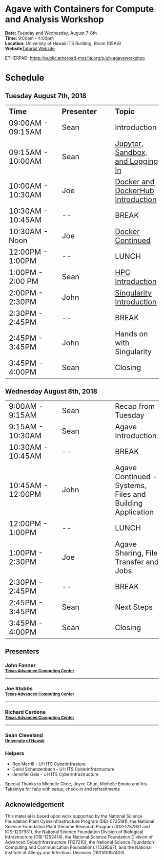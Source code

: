 
# Agave with Containers for Compute and Analysis Workshop

**Date:** Tuesday and Wednesday, August 7-8th  
**Time:** 9:00am - 4:00pm  
**Location:** University of Hawaii ITS Building, Room 105A/B  
**Website**[Tutorial Website]()  

ETHERPAD:
<a href="https://public.etherpad-mozilla.org/p/uh-agaveworkshop">https://public.etherpad-mozilla.org/p/uh-agaveworkshop</a>

# Schedule

## Tuesday August 7th, 2018
<table class="tg" style="width: 100%">
  <tr>
    <th class="tg-yw4l" style="min-width: 150px; font-size: 1.5em; text-align:left; ">Time</th>
    <th class="tg-yw4l" style="min-width: 150px; font-size: 1.5em; text-align:left; ">Presenter</th>
    <th class="tg-yw4l" style="min-width: 150px; font-size: 1.5em; text-align:left; ">Topic</th>
  </tr>
  <tr>
    <td class="tg-yw4l" style="min-width: 150px; font-size: 1.5em; text-align:left; ">09:00AM - 09:15AM</td>
    <td class="tg-yw4l" style="min-width: 150px; font-size: 1.5em; text-align:left; ">Sean</td>
    <td class="tg-yw4l" style="min-width: 150px; font-size: 1.5em; text-align:left; ">Introduction</td>
  </tr>
  <tr>
    <td class="tg-yw4l" style="min-width: 150px; font-size: 1.5em; text-align:left; ">09:15AM - 10:00AM</td>
    <td class="tg-yw4l" style="min-width: 150px; font-size: 1.5em; text-align:left; ">Sean</td>
    <td class="tg-yw4l" style="min-width: 150px; font-size: 1.5em; text-align:left; "><a href="01-Introduction">Jupyter, Sandbox, and Logging In</a></td>
  </tr>
  <tr>
    <td class="tg-yw4l" style="min-width: 150px; font-size: 1.5em; text-align:left; ">10:00AM - 10:30AM</td>
    <td class="tg-yw4l" style="min-width: 150px; font-size: 1.5em; text-align:left; ">Joe</td>
    <td class="tg-yw4l" style="min-width: 150px; font-size: 1.5em; text-align:left; "><a href="docker/IntroToDocker">Docker and DockerHub Introduction</a></td>
  </tr>
      <tr>
    <td class="tg-yw4l" style="min-width: 150px; font-size: 1.5em; text-align:left; ">10:30AM - 10:45AM</td>
    <td class="tg-yw4l" style="min-width: 150px; font-size: 1.5em; text-align:left; ">--</td>
    <td class="tg-yw4l" style="min-width: 150px; font-size: 1.5em; text-align:left; ">BREAK</td>
  </tr>
   <tr>
    <td class="tg-yw4l" style="min-width: 150px; font-size: 1.5em; text-align:left; ">10:30AM - Noon</td>
    <td class="tg-yw4l" style="min-width: 150px; font-size: 1.5em; text-align:left; ">Joe</td>
    <td class="tg-yw4l" style="min-width: 150px; font-size: 1.5em; text-align:left; "><a href="docker/IntroToDocker">Docker Continued</a></td>
  </tr>
  <tr>
    <td class="tg-yw4l" style="min-width: 150px; font-size: 1.5em; text-align:left; ">12:00PM - 1:00PM</td>
    <td class="tg-yw4l" style="min-width: 150px; font-size: 1.5em; text-align:left; ">--</td>
    <td class="tg-yw4l" style="min-width: 150px; font-size: 1.5em; text-align:left; ">LUNCH</td>
  </tr>
  <tr>
    <td class="tg-yw4l" style="min-width: 150px; font-size: 1.5em; text-align:left; ">1:00PM - 2:00 PM</td>
    <td class="tg-yw4l" style="min-width: 150px; font-size: 1.5em; text-align:left; ">Sean</td>
    <td class="tg-yw4l" style="min-width: 150px; font-size: 1.5em; text-align:left; "><a href="https://drive.google.com/open?id=0B3P67DuP4kVrUVV3Y1U0eFRzU1k">HPC Introduction</a></td>
  </tr>
  <tr>
    <td class="tg-yw4l" style="min-width: 150px; font-size: 1.5em; text-align:left; ">2:00PM - 2:30PM</td>
    <td class="tg-yw4l" style="min-width: 150px; font-size: 1.5em; text-align:left; ">John</td>
    <td class="tg-yw4l" style="min-width: 150px; font-size: 1.5em; text-align:left; "><a href="singularity/sintro">Singularity Introduction</a></td>
  </tr>
  <tr>
    <td class="tg-yw4l" style="min-width: 150px; font-size: 1.5em; text-align:left; ">2:30PM - 2:45PM</td>
    <td class="tg-yw4l" style="min-width: 150px; font-size: 1.5em; text-align:left; ">--</td>
    <td class="tg-yw4l" style="min-width: 150px; font-size: 1.5em; text-align:left; ">BREAK</td>
  </tr>
  <tr>
    <td class="tg-yw4l" style="min-width: 150px; font-size: 1.5em; text-align:left; ">2:45PM - 3:45PM</td>
    <td class="tg-yw4l" style="min-width: 150px; font-size: 1.5em; text-align:left; ">John</td>
    <td class="tg-yw4l" style="min-width: 150px; font-size: 1.5em; text-align:left; ">Hands on with Singularity</td>
  </tr>
  <tr>
    <td class="tg-yw4l" style="min-width: 150px; font-size: 1.5em; text-align:left; ">3:45PM - 4:00PM</td>
    <td class="tg-yw4l" style="min-width: 150px; font-size: 1.5em; text-align:left; ">Sean</td>
    <td class="tg-yw4l" style="min-width: 150px; font-size: 1.5em; text-align:left; ">Closing</td>
  </tr>
  </table>

## Wednesday August 8th, 2018
  <table class="tg" style="width: 100%">
    <tr>
    <td class="tg-yw4l" style="min-width: 150px; font-size: 1.5em; text-align:left; ">9:00AM - 9:15AM</td>
    <td class="tg-yw4l" style="min-width: 150px; font-size: 1.5em; text-align:left; ">Sean</td>
    <td class="tg-yw4l" style="min-width: 150px; font-size: 1.5em; text-align:left; ">Recap from Tuesday</td>
  </tr>
  <tr>
    <td class="tg-yw4l" style="min-width: 150px; font-size: 1.5em; text-align:left; ">9:15AM - 10:30AM</td>
    <td class="tg-yw4l" style="min-width: 150px; font-size: 1.5em; text-align:left; ">Sean</td>
    <td class="tg-yw4l" style="min-width: 150px; font-size: 1.5em; text-align:left; ">Agave Introduction</td>
  </tr>
  <tr>
    <td class="tg-yw4l" style="min-width: 150px; font-size: 1.5em; text-align:left; ">10:30AM - 10:45AM</td>
    <td class="tg-yw4l" style="min-width: 150px; font-size: 1.5em; text-align:left; ">--</td>
    <td class="tg-yw4l" style="min-width: 150px; font-size: 1.5em; text-align:left; ">BREAK</td>
  </tr>
  <tr>
    <td class="tg-yw4l" style="min-width: 150px; font-size: 1.5em; text-align:left; ">10:45AM - 12:00PM</td>
    <td class="tg-yw4l" style="min-width: 150px; font-size: 1.5em; text-align:left; ">John</td>
    <td class="tg-yw4l" style="min-width: 150px; font-size: 1.5em; text-align:left; ">Agave Continued - Systems, Files and Building Application</td>
  </tr>
    <tr>
    <td class="tg-yw4l" style="min-width: 150px; font-size: 1.5em; text-align:left; ">12:00PM - 1:00PM</td>
    <td class="tg-yw4l" style="min-width: 150px; font-size: 1.5em; text-align:left; ">--</td>
    <td class="tg-yw4l" style="min-width: 150px; font-size: 1.5em; text-align:left; ">LUNCH</td>
  </tr>
    <tr>
    <td class="tg-yw4l" style="min-width: 150px; font-size: 1.5em; text-align:left; ">1:00PM - 2:30PM</td>
    <td class="tg-yw4l" style="min-width: 150px; font-size: 1.5em; text-align:left; ">Joe</td>
    <td class="tg-yw4l" style="min-width: 150px; font-size: 1.5em; text-align:left; ">Agave Sharing, File Transfer and Jobs</td>
  </tr>
  <tr>
    <td class="tg-yw4l" style="min-width: 150px; font-size: 1.5em; text-align:left; ">2:30PM - 2:45PM</td>
    <td class="tg-yw4l" style="min-width: 150px; font-size: 1.5em; text-align:left; ">--</td>
    <td class="tg-yw4l" style="min-width: 150px; font-size: 1.5em; text-align:left; ">BREAK</td>
  </tr>
    <tr>
    <td class="tg-yw4l" style="min-width: 150px; font-size: 1.5em; text-align:left; ">2:45PM - 3:45PM</td>
    <td class="tg-yw4l" style="min-width: 150px; font-size: 1.5em; text-align:left; ">Sean</td>
    <td class="tg-yw4l" style="min-width: 150px; font-size: 1.5em; text-align:left; ">Next Steps</td>
  </tr>
  <tr>
    <td class="tg-yw4l" style="min-width: 150px; font-size: 1.5em; text-align:left; ">3:45PM - 4:00PM</td>
    <td class="tg-yw4l" style="min-width: 150px; font-size: 1.5em; text-align:left; ">Sean</td>
    <td class="tg-yw4l" style="min-width: 150px; font-size: 1.5em; text-align:left; ">Closing</td>
  </tr>
</table>

## Presenters

<h3>John Fonner <br><span style="font-size: .8em"><a href="https://tacc.texase.edu/">Texas Advanced Computing Center</a></span></h3>
<hr>
<h3>Joe Stubbs <br><span style="font-size: .8em"><a href="https://tacc.texase.edu/">Texas Advanced Computing Center</a></span></h3>
<hr>
<h3>Richard Cardone <br><span style="font-size: .8em"><a href="https://tacc.texase.edu/">Texas Advanced Computing Center</a></span></h3>
<hr>
<div><h3>Sean Cleveland<br><span style="font-size: .8em"><a href="https://hawaii.edu/">University of Hawaii</a></span></h3>


### Helpers

- Ron Merrill - UH ITS Cyberinfrasture
- David Schanzenbach - UH ITS Cyberinfrastructure
- Jennifer Geis - UH ITS Cyberinfrastructure

Special Thanks to Michelle Choe, Joyce Chun, Michelle Emoto and Iris Takamiya for help with setup, check-in and refreshments

## Acknowledgement  

This material is based upon work supported by the National Science Foundation Plant Cyberinfrastructure Program (DBI-0735191), the National Science Foundation Plant Genome Research Program (IOS-1237931 and IOS-1237931), the National Science Foundation Division of Biological Infrastructure (DBI-1262414), the National Science Foundation Division of Advanced CyberInfrastructure (1127210), the National Science Foundation Computing and Communication Foundations (1539567), and the National Institute of Allergy and Infectious Diseases (1R01A1097403).

